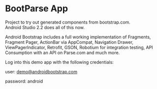 # BootParse App

Project to try out generated components from bootstrap.com.  
Android Studio 2.2 does all of this now.

Android Bootstrap includes a full working implementation of Fragments, Fragment Pager, ActionBar via AppCompat, Navigation Drawer, ViewPagerIndicator, Retrofit, GSON, Robotium for integration testing, API Consumption with an API on Parse.com and much more.


Log into this demo app with the following credentials:

user: demo@androidbootstrap.com

password: android


